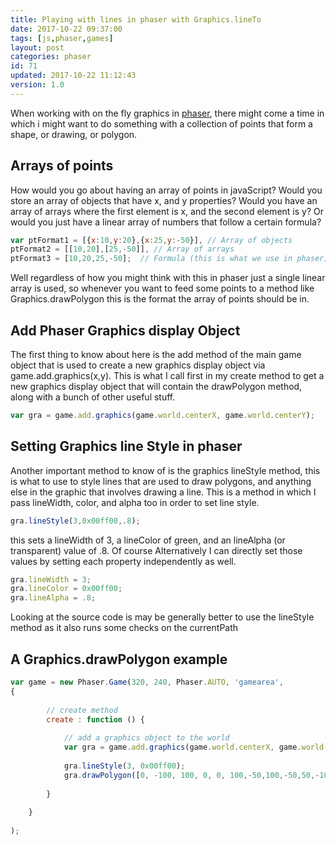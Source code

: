 ```yaml
---
title: Playing with lines in phaser with Graphics.lineTo
date: 2017-10-22 09:37:00
tags: [js,phaser,games]
layout: post
categories: phaser
id: 71
updated: 2017-10-22 11:12:43
version: 1.0
---
```


When working with on the fly graphics in [phaser](http://phaser.io/), there might come a time in which i might want to do something with a collection of points that form a shape, or drawing, or polygon.

<!-- more -->

## Arrays of points

How would you go about having an array of points in javaScript? Would you store an array of objects that have x, and y properties? Would you have an array of arrays where the first element is x, and the second element is y? Or would you just have a linear array of numbers that follow a certain formula?

```js
var ptFormat1 = [{x:10,y:20},{x:25,y:-50}], // Array of objects
ptFormat2 = [[10,20],[25,-50]], // Array of arrays
ptFormat3 = [10,20,25,-50];  // Formula (this is what we use in phaser)
```

Well regardless of how you might think with this in phaser just a single linear array is used, so whenever you want to feed some points to a method like Graphics.drawPolygon this is the format the array of points should be in.

## Add Phaser Graphics display Object

The first thing to know about here is the add method of the main game object that is used to create a new graphics display object via game.add.graphics(x,y). This is what I call first in my create method to get a new graphics display object that will contain the drawPolygon method, along with a bunch of other useful stuff.

```js
var gra = game.add.graphics(game.world.centerX, game.world.centerY);
```

## Setting Graphics line Style in phaser

Another important method to know of is the graphics lineStyle method, this is what to use to style lines that are used to draw polygons, and anything else in the graphic that involves drawing a line. This is a method in which I pass lineWidth, color, and alpha too in order to set line style.

```js
gra.lineStyle(3,0x00ff00,.8);
```

this sets a lineWidth of 3, a lineColor of green, and an lineAlpha (or transparent) value of .8. Of course Alternatively I can directly set those values by setting each property independently as well.

```js
gra.lineWidth = 3;
gra.lineColor = 0x00ff00;
gra.lineAlpha = .8;
```

Looking at the source code is may be generally better to use the lineStyle method as it also runs some checks on the currentPath

## A Graphics.drawPolygon example

```js
var game = new Phaser.Game(320, 240, Phaser.AUTO, 'gamearea', 
{
 
        // create method
        create : function () {
 
            // add a graphics object to the world
            var gra = game.add.graphics(game.world.centerX, game.world.centerY);
 
            gra.lineStyle(3, 0x00ff00);
            gra.drawPolygon([0, -100, 100, 0, 0, 100,-50,100,-50,50,-100,50,-100,-50,-50,-50,-50,-100,0,-100]);
 
        }
 
    }
 
);
```
